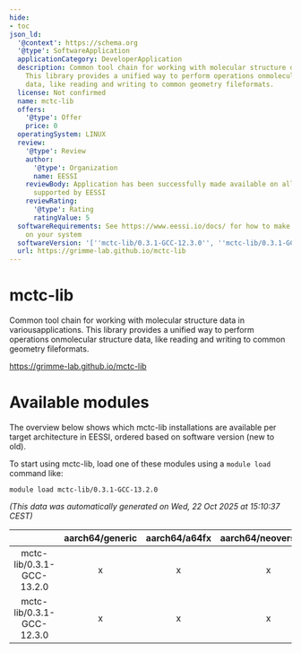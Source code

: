 ```yaml
---
hide:
- toc
json_ld:
  '@context': https://schema.org
  '@type': SoftwareApplication
  applicationCategory: DeveloperApplication
  description: Common tool chain for working with molecular structure data in variousapplications.
    This library provides a unified way to perform operations onmolecular structure
    data, like reading and writing to common geometry fileformats.
  license: Not confirmed
  name: mctc-lib
  offers:
    '@type': Offer
    price: 0
  operatingSystem: LINUX
  review:
    '@type': Review
    author:
      '@type': Organization
      name: EESSI
    reviewBody: Application has been successfully made available on all architectures
      supported by EESSI
    reviewRating:
      '@type': Rating
      ratingValue: 5
  softwareRequirements: See https://www.eessi.io/docs/ for how to make EESSI available
    on your system
  softwareVersion: '[''mctc-lib/0.3.1-GCC-12.3.0'', ''mctc-lib/0.3.1-GCC-13.2.0'']'
  url: https://grimme-lab.github.io/mctc-lib
---
```


mctc-lib
========


Common tool chain for working with molecular structure data in variousapplications. This library provides a unified way to perform operations onmolecular structure data, like reading and writing to common geometry fileformats.

https://grimme-lab.github.io/mctc-lib
# Available modules


The overview below shows which mctc-lib installations are available per target architecture in EESSI, ordered based on software version (new to old).

To start using mctc-lib, load one of these modules using a `module load` command like:

```shell
module load mctc-lib/0.3.1-GCC-13.2.0
```

*(This data was automatically generated on Wed, 22 Oct 2025 at 15:10:37 CEST)*

| |aarch64/generic|aarch64/a64fx|aarch64/neoverse_n1|aarch64/neoverse_v1|aarch64/nvidia/grace|x86_64/generic|x86_64/amd/zen2|x86_64/amd/zen3|x86_64/amd/zen4|x86_64/intel/cascadelake|x86_64/intel/haswell|x86_64/intel/icelake|x86_64/intel/sapphirerapids|x86_64/intel/skylake_avx512|
| :---: | :---: | :---: | :---: | :---: | :---: | :---: | :---: | :---: | :---: | :---: | :---: | :---: | :---: | :---: |
|mctc-lib/0.3.1-GCC-13.2.0|x|x|x|x|x|x|x|x|x|x|x|x|x|x|
|mctc-lib/0.3.1-GCC-12.3.0|x|x|x|x|x|x|x|x|x|x|x|x|x|x|
